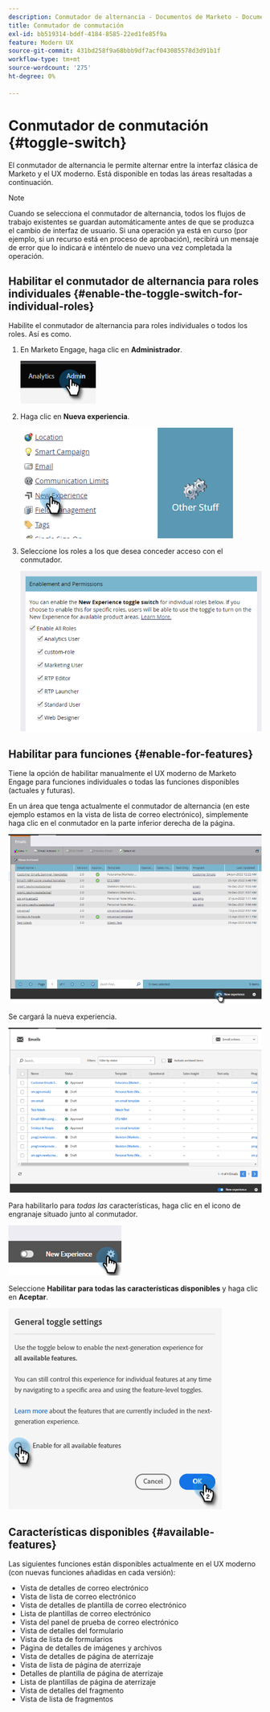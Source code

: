 ```yaml
---
description: Conmutador de alternancia - Documentos de Marketo - Documentación del producto
title: Conmutador de conmutación
exl-id: bb519314-bddf-4184-8585-22ed1fe85f9a
feature: Modern UX
source-git-commit: 431bd258f9a68bbb9df7acf043085578d3d91b1f
workflow-type: tm+mt
source-wordcount: '275'
ht-degree: 0%

---
```


# Conmutador de conmutación {#toggle-switch}

El conmutador de alternancia le permite alternar entre la interfaz clásica de Marketo y el UX moderno. Está disponible en todas las áreas resaltadas a continuación.

>[!NOTE]
>
>Cuando se selecciona el conmutador de alternancia, todos los flujos de trabajo existentes se guardan automáticamente antes de que se produzca el cambio de interfaz de usuario. Si una operación ya está en curso (por ejemplo, si un recurso está en proceso de aprobación), recibirá un mensaje de error que lo indicará e inténtelo de nuevo una vez completada la operación.

## Habilitar el conmutador de alternancia para roles individuales {#enable-the-toggle-switch-for-individual-roles}

Habilite el conmutador de alternancia para roles individuales o todos los roles. Así es como.

1. En Marketo Engage, haga clic en **Administrador**.

   ![](assets/toggle-switch-1.png)

1. Haga clic en **Nueva experiencia**.

   ![](assets/toggle-switch-2.png)

1. Seleccione los roles a los que desea conceder acceso con el conmutador.

   ![](assets/toggle-switch-3.png)

## Habilitar para funciones {#enable-for-features}

Tiene la opción de habilitar manualmente el UX moderno de Marketo Engage para funciones individuales o todas las funciones disponibles (actuales y futuras).

En un área que tenga actualmente el conmutador de alternancia (en este ejemplo estamos en la vista de lista de correo electrónico), simplemente haga clic en el conmutador en la parte inferior derecha de la página.

![](assets/toggle-switch-4.png)

Se cargará la nueva experiencia.

![](assets/toggle-switch-5.png)

Para habilitarlo para _todas las_ características, haga clic en el icono de engranaje situado junto al conmutador.

![](assets/toggle-switch-6.png)

Seleccione **Habilitar para todas las características disponibles** y haga clic en **Aceptar**.

![](assets/toggle-switch-7.png)

## Características disponibles {#available-features}

Las siguientes funciones están disponibles actualmente en el UX moderno (con nuevas funciones añadidas en cada versión):

* Vista de detalles de correo electrónico
* Vista de lista de correo electrónico
* Vista de detalles de plantilla de correo electrónico
* Lista de plantillas de correo electrónico
* Vista del panel de prueba de correo electrónico
* Vista de detalles del formulario
* Vista de lista de formularios
* Página de detalles de imágenes y archivos
* Vista de detalles de página de aterrizaje
* Vista de lista de página de aterrizaje
* Detalles de plantilla de página de aterrizaje
* Lista de plantillas de página de aterrizaje
* Vista de detalles del fragmento
* Vista de lista de fragmentos



